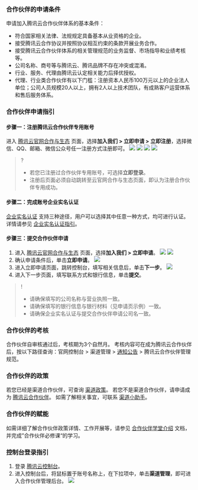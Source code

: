 ### 合作伙伴的申请条件
申请加入腾讯云合作伙伴体系的基本条件：
- 符合国家相关法律、法规规定具备基本从业资格的企业。
- 接受腾讯云合作协议并按照协议相互约束的条款开展业务合作。
- 接受腾讯云合作伙伴体系的相关管理规范的业务监督、市场指导和业绩考核等。
- 公司名称、商号等与腾讯云、腾讯品牌不存在冲突或混淆。
- 行业、服务、代理由腾讯云认定相关能力后择优授权。
- 代理、行业类合作伙伴有以下门槛：注册资本人民币100万元以上的企业法人单位；公司人员规模20人以上，拥有2人以上技术团队，有成熟客户运营体系和售后服务体系。


 
### 合作伙伴申请指引
#### 步骤一：注册腾讯云合作伙伴专用账号
进入 [腾讯云官网合作与生态](https://partner.cloud.tencent.com/) 页面，选择**加入我们 > 立即申请 > 立即注册**，选择微信、QQ、邮箱、微信公众号任一注册方式注册即可。
 ![](https://qcloudimg.tencent-cloud.cn/raw/5303edd1522fc938986c34db39833e6a.png)
 ![](https://qcloudimg.tencent-cloud.cn/raw/5f421b413ee1e8729cea277073dfc430.png)
 ![](https://qcloudimg.tencent-cloud.cn/raw/49634ded322c0a1038da4285a3612393.png)
![](https://qcloudimg.tencent-cloud.cn/raw/22759bc0ccd78916ffdf243d183256a9.png)

>?
>- 若您已注册过合作伙伴专用账号，可选择**立即登录**。
>- 注册后页面必须自动跳转至云官网合作与生态页面，即认为注册合作伙伴专用成功。

#### 步骤二：完成账号企业实名认证
[企业实名认证](https://console.cloud.tencent.com/developer) 支持三种途径，用户可以选择其中任意一种方式，均可进行认证。详情请参见 [企业实名认证指引](https://cloud.tencent.com/document/product/378/10496)。



#### 步骤三：提交合作伙伴申请
1.	进入 [腾讯云官网合作与生态](https://partner.cloud.tencent.com/) 页面，选择**加入我们 > 立即申请**。
![](https://qcloudimg.tencent-cloud.cn/raw/353786e11c27e8e6b6f871b2e363f1a1.png)
![](https://qcloudimg.tencent-cloud.cn/raw/fcb7204a830d51027f48027bd3176022.png)
2.	确认申请条件后，单击**立即申请**。
![](https://qcloudimg.tencent-cloud.cn/raw/789d3a39e4cb23a1f088d4520ac1dbb0.png)
3.	进入立即申请页面，跳转控制台，填写相关信息后，单击**下一步**。
![](https://qcloudimg.tencent-cloud.cn/raw/514b4328a2f22dfdf0aeae0e2a6ed6d7.png)
4.	进入下一步页面，填写联系方式和银行信息，单击**提交**。

>!
>- 请确保填写的公司名称与营业执照一致。
>- 请确保填写的银行信息与银行材料（见申请页示例）一致。
>- 请确保企业实名认证与提交合作伙伴申请公司名一致。








### 合作伙伴的考核
合作伙伴自审核通过后，考核期为3个自然月。
考核内容可在成为腾讯云合作伙伴后，按以下路径查询：官网控制台 > 渠道管理 > [通知公告](https://console.cloud.tencent.com/partners/announce) > 腾讯云合作伙伴管理规范。

### 合作伙伴的政策
若您已经是渠道合作伙伴，可查询 [渠道政策](https://console.cloud.tencent.com/partners/announce)。
若您不是渠道合作伙伴，请申请成为 [腾讯云合作伙伴](https://console.cloud.tencent.com/partners/apply)。
如需了解相关事宜，可联系 [渠道小助手](https://admin.qidian.qq.com/template/blue/wpa/link.html?linkType=0&env=ol&kfuin=2852062166&kfext=2852062166&fid=7&key=0554c06e2169e536d55d2008fe70e8c1&cate=1&type=16&ftype=1&roleKey=roleQQ&roleValue=0&roleName=&roleData=2852273098&roleUin=2852273098&_type=wpa)。


### 合作伙伴的赋能
如需详细了解合作伙伴政策详情、工作开展等，请参见 [合作伙伴学堂介绍](https://cloud.tencent.com/document/product/563/35415) 文档，并完成”合作伙伴必修课“的学习。



### 控制台登录指引
1. 登录 [腾讯云控制台](https://console.cloud.tencent.com)。
2. 进入控制台后，将鼠标置于账号名称上，在下拉项中，单击**渠道管理**，即可进入合作伙伴管理后台。
![](https://qcloudimg.tencent-cloud.cn/raw/96fbdc28c5391ded3a0cd14cbbe5c1bb.png)
